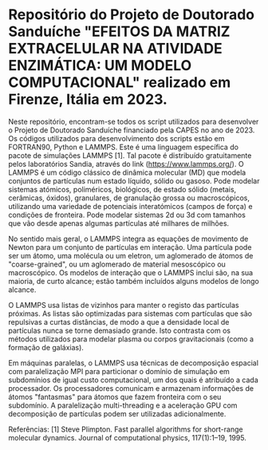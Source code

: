 # Repositório do Projeto de Doutorado Sanduíche "EFEITOS DA MATRIZ EXTRACELULAR NA ATIVIDADE ENZIMÁTICA: UM MODELO COMPUTACIONAL" realizado em Firenze, Itália em 2023.

Neste repositório, encontram-se todos os script utilizados para desenvolver o Projeto de Doutorado Sanduíche financiado pela CAPES no ano de 2023. Os códigos utilizados para desenvolvimento dos scripts estão em FORTRAN90, Python e LAMMPS. Este é uma linguagem específica do pacote de simulações LAMMPS [1]. Tal pacote é distribuído gratuitamente pelos laboratórios Sandia, através do link (https://www.lammps.org/). O LAMMPS é um código clássico de dinâmica molecular (MD) que modela conjuntos de partículas num estado líquido, sólido ou gasoso. Pode modelar sistemas atómicos, poliméricos, biológicos, de estado sólido (metais, cerâmicas, óxidos), granulares, de granulação grossa ou macroscópicos, utilizando uma variedade de potenciais interatómicos (campos de força) e condições de fronteira. Pode modelar sistemas 2d ou 3d com tamanhos que vão desde apenas algumas partículas até milhares de milhões.

No sentido mais geral, o LAMMPS integra as equações de movimento de Newton para um conjunto de partículas em interação. Uma partícula pode ser um átomo, uma molécula ou um eletron, um aglomerado de átomos de "coarse-grained", ou um aglomerado de material mesoscópico ou macroscópico. Os modelos de interação que o LAMMPS inclui são, na sua maioria, de curto alcance; estão também incluídos alguns modelos de longo alcance.

O LAMMPS usa listas de vizinhos para manter o registo das partículas próximas. As listas são optimizadas para sistemas com partículas que são repulsivas a curtas distâncias, de modo a que a densidade local de partículas nunca se torne demasiado grande. Isto contrasta com os métodos utilizados para modelar plasma ou corpos gravitacionais (como a formação de galáxias).

Em máquinas paralelas, o LAMMPS usa técnicas de decomposição espacial com paralelização MPI para particionar o domínio de simulação em subdomínios de igual custo computacional, um dos quais é atribuído a cada processador. Os processadores comunicam e armazenam informações de átomos "fantasmas" para átomos que fazem fronteira com o seu subdomínio. A paralelização multi-threading e a aceleração GPU com decomposição de partículas podem ser utilizadas adicionalmente.

Referências: 
[1] Steve Plimpton. Fast parallel algorithms for short-range molecular dynamics. Journal of
computational physics, 117(1):1–19, 1995.

